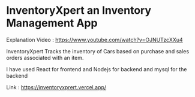 # InventoryXpert an Inventory Management App
Explanation Video : https://www.youtube.com/watch?v=OJNUTzcXXu4

InventoryXpert Tracks the inventory of Cars based on purchase and sales orders associated with an item.

I have used React for frontend and Nodejs for backend and mysql for the backend

Link : https://inventoryxprert.vercel.app/

